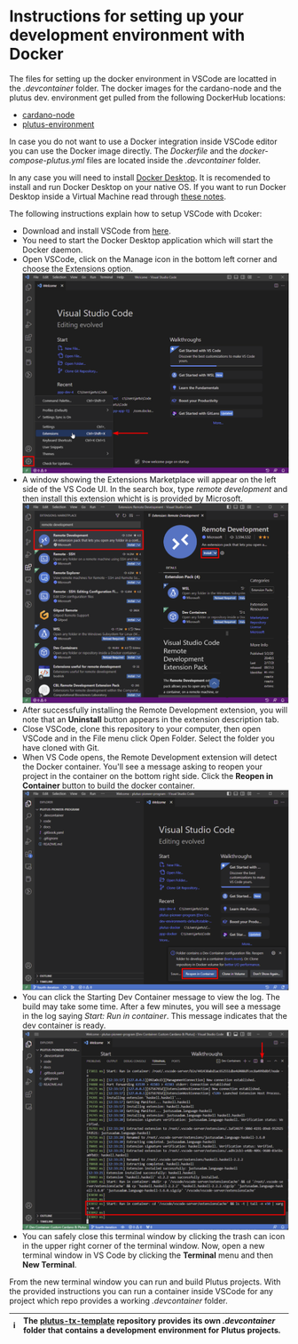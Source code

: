 
# Instructions for setting up your development environment with Docker  

The files for setting up the docker environment in VSCode are locatted in the *.devcontainer* folder. The docker images for the cardano-node and the plutus dev. environment get pulled from the following DockerHub locations: 
* [cardano-node](https://hub.docker.com/r/inputoutput/cardano-node) 
* [plutus-environment](https://hub.docker.com/r/robertinoiog/kenya_course) 

In case you do not want to use a Docker integration inside VSCode editor you can use the Docker image directly. The *Dockerfile* and the *docker-compose-plutus.yml* files are located inside the *.devcontainer* folder. 

In any case you will need to install [Docker Desktop](https://docs.docker.com/get-docker/). It is recomended to install and run Docker Desktop on your native OS. If you want to run Docker Desktop inside a Virtual Machine read through [these notes](https://docs.docker.com/desktop/vm-vdi/). 

The following instructions explain how to setup VSCode with Dcoker:
* Download and install VSCode from [here](https://code.visualstudio.com/). 
* You need to start the Docker Desktop application which will start the Docker daemon. 
* Open VSCode, click on the Manage icon in the bottom left corner and choose the Extensions option. 
![alt text](https://github.com/LukaKurnjek/plutus-dev-env/blob/main/images/dokcer-vscode/extensions-button.PNG) 
* A window showing the Extensions Marketplace will appear on the left side of the VS Code UI. In the search box, type *remote development* and then install this extension whicht is is provided by Microsoft. 
![alt text](https://github.com/LukaKurnjek/plutus-dev-env/blob/main/images/dokcer-vscode/remote-development.PNG) 
* After successfully installing the Remote Development extension, you will note that an **Uninstall** button appears in the extension description tab. 
* Close VSCode, clone this repository to your computer, then open VSCode and in the File menu click Open Folder. Select the folder you have cloned with Git. 
* When VS Code opens, the Remote Development extension will detect the Docker container. You'll see a message asking to reopen your project in the container on the bottom right side. Click the **Reopen in Container** button to build the docker container. 
![alt text](https://github.com/LukaKurnjek/plutus-dev-env/blob/main/images/dokcer-vscode/reopen-in-container.PNG) 
* You can click the Starting Dev Container message to view the log. The build may take some time. After a few minutes, you will see a message in the log saying *Start: Run in container*. This message indicates that the dev container is ready. 
![alt text](https://github.com/LukaKurnjek/plutus-dev-env/blob/main/images/dokcer-vscode/console-log.PNG) 
* You can safely close this terminal window by clicking the trash can icon in the upper right corner of the terminal window. Now, open a new terminal window in VS Code by clicking the **Terminal** menu and then **New Terminal**. 

From the new terminal window you can run and build Plutus projects. With the provided instructions you can run a container inside VSCode for any project which repo provides a working *.devcontainer* folder. 

| :information_source:   | The [plutus-tx-template](https://github.com/IntersectMBO/plutus-tx-template/tree/main) repository provides its own *.devcontainer* folder that contains a development environment for Plutus projects.|  
|------------------------|:------------------------------------------------------------------------------------------------------------------------------------------------------------------------------------------------------|   